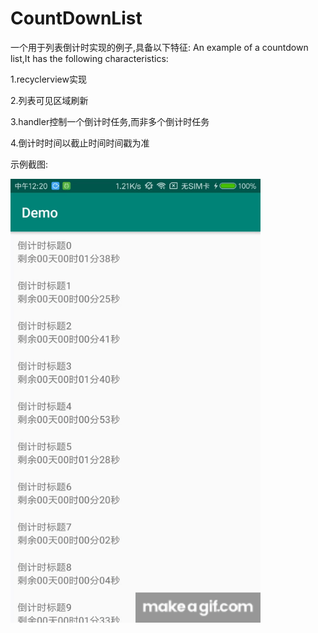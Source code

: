 # CountDownList

一个用于列表倒计时实现的例子,具备以下特征:
An example of a countdown list,It has the following characteristics:


1.recyclerview实现

2.列表可见区域刷新

3.handler控制一个倒计时任务,而非多个倒计时任务

4.倒计时时间以截止时间时间戳为准

示例截图:

<div>
    <img src="/screenshots/screen1.gif" width="400px"</img> 
</div>
